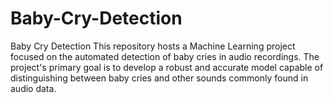 # Baby-Cry-Detection
Baby Cry Detection  This repository hosts a Machine Learning project focused on the automated detection of baby cries in audio recordings. The project's primary goal is to develop a robust and accurate model capable of distinguishing between baby cries and other sounds commonly found in audio data.
